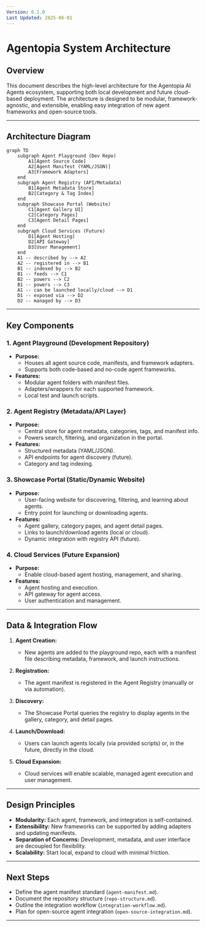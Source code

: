 ```yaml
---
Version: 0.1.0
Last Updated: 2025-06-01
---
```


# Agentopia System Architecture

## Overview

This document describes the high-level architecture for the Agentopia AI Agents ecosystem, supporting both local development and future cloud-based deployment. The architecture is designed to be modular, framework-agnostic, and extensible, enabling easy integration of new agent frameworks and open-source tools.

---

## Architecture Diagram

```mermaid
graph TD
    subgraph Agent Playground (Dev Repo)
        A1[Agent Source Code]
        A2[Agent Manifest (YAML/JSON)]
        A3[Framework Adapters]
    end
    subgraph Agent Registry (API/Metadata)
        B1[Agent Metadata Store]
        B2[Category & Tag Index]
    end
    subgraph Showcase Portal (Website)
        C1[Agent Gallery UI]
        C2[Category Pages]
        C3[Agent Detail Pages]
    end
    subgraph Cloud Services (Future)
        D1[Agent Hosting]
        D2[API Gateway]
        D3[User Management]
    end
    A1 -- described by --> A2
    A2 -- registered in --> B1
    B1 -- indexed by --> B2
    B1 -- feeds --> C1
    B2 -- powers --> C2
    B1 -- powers --> C3
    A1 -- can be launched locally/cloud --> D1
    D1 -- exposed via --> D2
    D2 -- managed by --> D3
```

---

## Key Components

### 1. Agent Playground (Development Repository)
- **Purpose:**  
  - Houses all agent source code, manifests, and framework adapters.
  - Supports both code-based and no-code agent frameworks.
- **Features:**  
  - Modular agent folders with manifest files.
  - Adapters/wrappers for each supported framework.
  - Local test and launch scripts.

### 2. Agent Registry (Metadata/API Layer)
- **Purpose:**  
  - Central store for agent metadata, categories, tags, and manifest info.
  - Powers search, filtering, and organization in the portal.
- **Features:**  
  - Structured metadata (YAML/JSON).
  - API endpoints for agent discovery (future).
  - Category and tag indexing.

### 3. Showcase Portal (Static/Dynamic Website)
- **Purpose:**  
  - User-facing website for discovering, filtering, and learning about agents.
  - Entry point for launching or downloading agents.
- **Features:**  
  - Agent gallery, category pages, and agent detail pages.
  - Links to launch/download agents (local or cloud).
  - Dynamic integration with registry API (future).

### 4. Cloud Services (Future Expansion)
- **Purpose:**  
  - Enable cloud-based agent hosting, management, and sharing.
- **Features:**  
  - Agent hosting and execution.
  - API gateway for agent access.
  - User authentication and management.

---

## Data & Integration Flow

1. **Agent Creation:**  
   - New agents are added to the playground repo, each with a manifest file describing metadata, framework, and launch instructions.

2. **Registration:**  
   - The agent manifest is registered in the Agent Registry (manually or via automation).

3. **Discovery:**  
   - The Showcase Portal queries the registry to display agents in the gallery, category, and detail pages.

4. **Launch/Download:**  
   - Users can launch agents locally (via provided scripts) or, in the future, directly in the cloud.

5. **Cloud Expansion:**  
   - Cloud services will enable scalable, managed agent execution and user management.

---

## Design Principles

- **Modularity:** Each agent, framework, and integration is self-contained.
- **Extensibility:** New frameworks can be supported by adding adapters and updating manifests.
- **Separation of Concerns:** Development, metadata, and user interface are decoupled for flexibility.
- **Scalability:** Start local, expand to cloud with minimal friction.

---

## Next Steps

- Define the agent manifest standard (`agent-manifest.md`).
- Document the repository structure (`repo-structure.md`).
- Outline the integration workflow (`integration-workflow.md`).
- Plan for open-source agent integration (`open-source-integration.md`).

---
